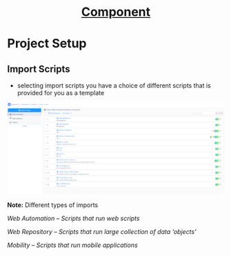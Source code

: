 <h1 style="text-align: center; text-decoration:underline; font-weight: bold;">Component</h1>

# Project Setup

## Import Scripts <!-- {docsify-ignore} --> 
 - selecting import scripts you have a choice of different scripts that is provided for you as a template

![](../../_media/_componentimgs/Aspose.Words.2f572e7c-e1bc-424a-bb14-b916aa36d020.002.png)

**Note:** Different types of imports

*Web Automation – Scripts that run web scripts*

*Web Repository – Scripts that run large collection of data ‘objects’*

*Mobility – Scripts that run mobile applications*